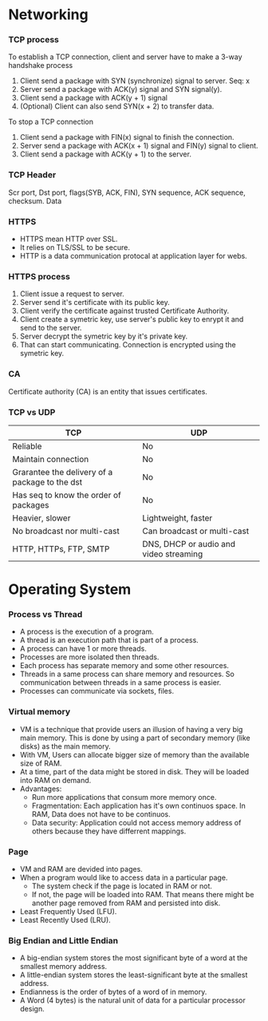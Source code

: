 
# Networking
### TCP process
To establish a TCP connection, client and server have to make a 3-way handshake process
1. Client send a package with SYN (synchronize) signal to server. Seq: x
2. Server send a package with ACK(y) signal and SYN signal(y).
3. Client send a package with ACK(y + 1) signal
3. (Optional) Client can also send SYN(x + 2) to transfer data.

To stop a TCP connection
1. Client send a package with FIN(x) signal to finish the connection.
2. Server send a package with ACK(x + 1) signal and FIN(y) signal to client.
3. Client send a package with ACK(y + 1) to the server.

### TCP Header
Scr port, Dst port, flags(SYB, ACK, FIN), SYN sequence, ACK sequence, checksum.
Data

### HTTPS
- HTTPS mean HTTP over SSL.
- It relies on TLS/SSL to be secure.
- HTTP is a data communication protocal at application layer for webs.
### HTTPS process
1. Client issue a request to server.
2. Server send it's certificate with its public key.
3. Client verify the certificate against trusted Certificate Authority.
4. Client create a symetric key, use server's public key to enrypt it and send to the server.
5. Server decrypt the symetric key by it's private key.
6. That can start communicating. Connection is encrypted using the symetric key. 
### CA
Certificate authority (CA) is an entity that issues certificates.
### TCP vs UDP
|  TCP|UDP  |
|--|--|
|Reliable  | No |
|Maintain connection  | No |
|Grarantee the delivery of a package to the dst  | No |
|Has seq to know the order of packages  | No |
|Heavier, slower  | Lightweight, faster |
|No broadcast nor multi-cast  | Can broadcast or multi-cast |
|HTTP, HTTPs, FTP, SMTP  | DNS, DHCP or audio and video streaming|

# Operating System
### Process vs Thread
- A process is the execution of a program.
- A thread is an execution path that is part of a process.
- A process can have 1 or more threads.
- Processes are more isolated then threads.
- Each process has separate memory and some other resources.
- Threads in a same process can share memory and resources. So communication between threads in a same process is easier.
- Processes can communicate via sockets, files.
### Virtual memory
- VM is a technique that provide users an illusion of having a very big main memory. This is done by using a part of secondary memory (like disks) as the main memory.
- With VM, Users can allocate bigger size of memory than the available size of RAM.
- At a time, part of the data might be stored in disk. They will be loaded into RAM on demand.
- Advantages:
	- Run more applications that consum more memory once.
	- Fragmentation: Each application has it's own continuos space. In RAM, Data does not have to be continuos.
	- Data security: Application could not access memory address of others because they have differrent mappings.
### Page
- VM and RAM are devided into pages. 
- When a program would like to access data in a particular page.
	- The system check if the page is located in RAM or not.
	- If not, the page will be loaded into RAM. That means there might be another page removed from RAM and persisted into disk. 
- Least Frequently Used (LFU).
- Least Recently Used (LRU).
### Big Endian and Little Endian
- A big-endian system stores the most significant byte of a word at the smallest memory address.
- A little-endian system stores the least-significant byte at the smallest address.
- Endianness is the order of bytes of a word of in memory.
- A Word (4 bytes) is the natural unit of data for a particular processor design.
